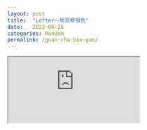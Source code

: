 ```yaml
---
layout: post
title:  "Lofter一周观察报告"
date:   2022-06-26
categories: Random
permalink: /guan-cha-bao-gao/
---
```


<iframe src="https://moinmoin150-lofter-weekly-lofter-weekly-jr24kn.streamlitapp.com/"></iframe>
